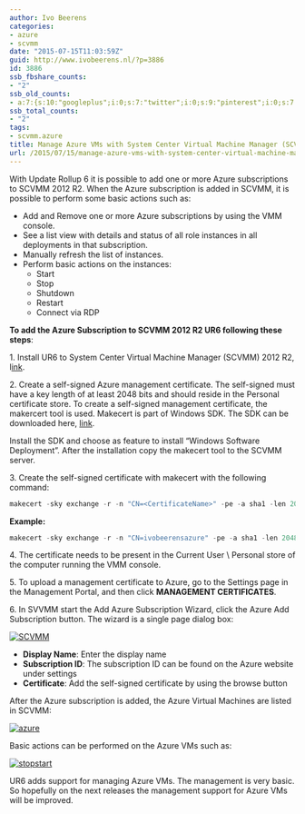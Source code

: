 ```yaml
---
author: Ivo Beerens
categories:
- azure
- scvmm
date: "2015-07-15T11:03:59Z"
guid: http://www.ivobeerens.nl/?p=3886
id: 3886
ssb_fbshare_counts:
- "2"
ssb_old_counts:
- a:7:{s:10:"googleplus";i:0;s:7:"twitter";i:0;s:9:"pinterest";i:0;s:7:"fbshare";i:2;s:8:"linkedin";i:0;s:6:"reddit";i:0;s:6:"tumblr";i:0;}
ssb_total_counts:
- "2"
tags:
- scvmm.azure
title: Manage Azure VMs with System Center Virtual Machine Manager (SCVMM)
url: /2015/07/15/manage-azure-vms-with-system-center-virtual-machine-manager-scvmm/
---
```


With Update Rollup 6 it is possible to add one or more Azure subscriptions to SCVMM 2012 R2. When the Azure subscription is added in SCVMM, it is possible to perform some basic actions such as:

- Add and Remove one or more Azure subscriptions by using the VMM console.
- See a list view with details and status of all role instances in all deployments in that subscription.
- Manually refresh the list of instances.
- Perform basic actions on the instances: 
    - Start
    - Stop
    - Shutdown
    - Restart
    - Connect via RDP

**To add the Azure Subscription to SCVMM 2012 R2 UR6 following these steps**:

1\. Install UR6 to System Center Virtual Machine Manager (SCVMM) 2012 R2, l[ink](https://support.microsoft.com/en-us/kb/3050317).

2\. Create a self-signed Azure management certificate. The self-signed must have a key length of at least 2048 bits and should reside in the Personal certificate store. To create a self-signed management certificate, the makercert tool is used. Makecert is part of Windows SDK. The SDK can be downloaded here, [link](http://www.microsoft.com/en-us/download/details.aspx?id=8279).

Install the SDK and choose as feature to install “Windows Software Deployment”. After the installation copy the makecert tool to the SCVMM server.

3\. Create the self-signed certificate with makecert with the following command:

```powershell  
makecert -sky exchange -r -n "CN=<CertificateName>" -pe -a sha1 -len 2048 -ss My "<CertificateName>.cer"  
```

**Example:**

```powershell  
makecert -sky exchange -r -n "CN=ivobeerensazure" -pe -a sha1 -len 2048 -ss My d:\\install\\ivobeerensazure.cer  
```

4\. The certificate needs to be present in the Current User \\ Personal store of the computer running the VMM console.

5\. To upload a management certificate to Azure, go to the Settings page in the Management Portal, and then click **MANAGEMENT CERTIFICATES**.

6\. In SVVMM start the Add Azure Subscription Wizard, click the Azure Add Subscription button. The wizard is a single page dialog box:

[![SCVMM](http://localhost/wp-content/uploads/2015/07/SCVMM-300x224.png)](http://localhost/wp-content/uploads/2015/07/SCVMM.png)

- **Display Name**: Enter the display name
- **Subscription ID**: The subscription ID can be found on the Azure website under settings
- **Certificate**: Add the self-signed certificate by using the browse button

After the Azure subscription is added, the Azure Virtual Machines are listed in SCVMM:

[![azure](http://localhost/wp-content/uploads/2015/07/azure-300x101.png)](http://localhost/wp-content/uploads/2015/07/azure.png)

Basic actions can be performed on the Azure VMs such as:

[![stopstart](http://localhost/wp-content/uploads/2015/07/stopstart-300x109.png)](http://localhost/wp-content/uploads/2015/07/stopstart.png)

UR6 adds support for managing Azure VMs. The management is very basic. So hopefully on the next releases the management support for Azure VMs will be improved.

